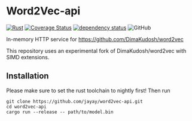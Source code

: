 # Word2Vec-api
[![Rust](https://github.com/jayay/word2vec-api/actions/workflows/rust.yml/badge.svg)](https://github.com/jayay/word2vec-api/actions/workflows/rust.yml) [![Coverage Status](https://coveralls.io/repos/github/jayay/word2vec-api/badge.svg?branch=master)](https://coveralls.io/github/jayay/word2vec-api?branch=master) [![dependency status](https://deps.rs/repo/github/jayay/word2vec-api/status.svg)](https://deps.rs/repo/github/jayay/word2vec-api) ![GitHub](https://img.shields.io/github/license/jayay/word2vec-api)

In-memory HTTP service for https://github.com/DimaKudosh/word2vec

This repository uses an experimental fork of DimaKudosh/word2vec with SIMD extensions.


## Installation
Please make sure to set the rust toolchain to nightly first! Then run

```
git clone https://github.com/jayay/word2vec-api.git
cd word2vec-api
cargo run --release -- path/to/model.bin
```
